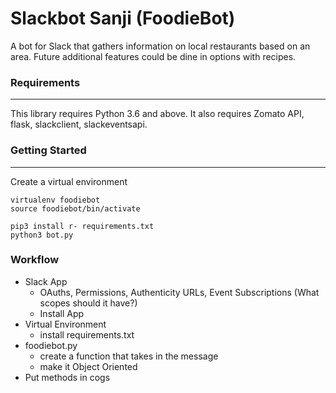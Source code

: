 # Slackbot Sanji (FoodieBot)

A bot for Slack that gathers information on local restaurants based on an area. Future additional features could be dine in options with recipes. 

### Requirements 
--- 
This library requires Python 3.6 and above. It also requires Zomato API, flask, slackclient, slackeventsapi.

### Getting Started
---
Create a virtual environment
```
virtualenv foodiebot
source foodiebot/bin/activate
```

```
pip3 install r- requirements.txt
python3 bot.py
```
### Workflow

* Slack App
    * OAuths, Permissions, Authenticity URLs, Event Subscriptions (What scopes should it have?)
    * Install App
* Virtual Environment
    * install requirements.txt
* foodiebot.py
    * create a function that takes in the message
    * make it Object Oriented
* Put methods in cogs

